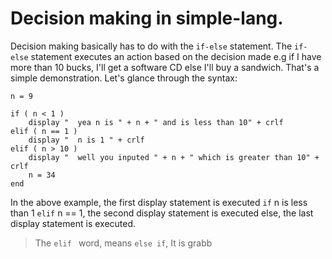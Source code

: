 # Decision making in simple-lang.
Decision making basically has to do with the `if-else` statement. The  `if-else` statement executes an action  based on the decision made e.g if I have more than 10 bucks, I'll get a software CD else I'll buy a sandwich. That's a simple demonstration. Let's glance through the syntax:

```
n = 9

if ( n < 1 )
	display "  yea n is " + n + " and is less than 10" + crlf
elif ( n == 1 )
	display "  n is 1 " + crlf 
elif ( n > 10 )
	display "  well you inputed " + n + " which is greater than 10" + crlf
	n = 34
end

```
In the above example, the first display statement is executed `if` n is less than 1 `elif` n == 1, the second display statement is executed else, the last display statement is executed.
> The  `elif ` word, means `else if`, It is grabb